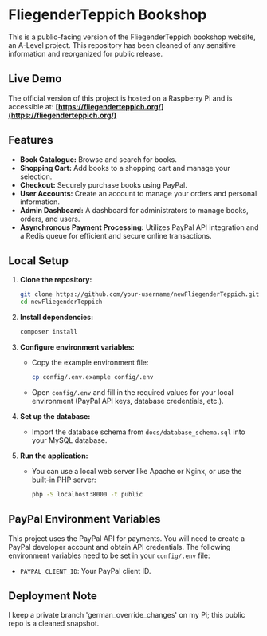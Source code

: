 # FliegenderTeppich Bookshop

This is a public-facing version of the FliegenderTeppich bookshop website, an A-Level project. This repository has been cleaned of any sensitive information and reorganized for public release.

## Live Demo

The official version of this project is hosted on a Raspberry Pi and is accessible at: **[https://fliegenderteppich.org/](https://fliegenderteppich.org/)**

## Features

*   **Book Catalogue:** Browse and search for books.
*   **Shopping Cart:** Add books to a shopping cart and manage your selection.
*   **Checkout:** Securely purchase books using PayPal.
*   **User Accounts:** Create an account to manage your orders and personal information.
*   **Admin Dashboard:** A dashboard for administrators to manage books, orders, and users.
*   **Asynchronous Payment Processing:** Utilizes PayPal API integration and a Redis queue for efficient and secure online transactions.

## Local Setup

1.  **Clone the repository:**
    ```bash
    git clone https://github.com/your-username/newFliegenderTeppich.git
    cd newFliegenderTeppich
    ```

2.  **Install dependencies:**
    ```bash
    composer install
    ```

3.  **Configure environment variables:**
    -   Copy the example environment file:
        ```bash
        cp config/.env.example config/.env
        ```
    -   Open `config/.env` and fill in the required values for your local environment (PayPal API keys, database credentials, etc.).

4.  **Set up the database:**
    -   Import the database schema from `docs/database_schema.sql` into your MySQL database.

5.  **Run the application:**
    -   You can use a local web server like Apache or Nginx, or use the built-in PHP server:
        ```bash
        php -S localhost:8000 -t public
        ```

## PayPal Environment Variables

This project uses the PayPal API for payments. You will need to create a PayPal developer account and obtain API credentials. The following environment variables need to be set in your `config/.env` file:

*   `PAYPAL_CLIENT_ID`: Your PayPal client ID.

## Deployment Note

I keep a private branch 'german_override_changes' on my Pi; this public repo is a cleaned snapshot.